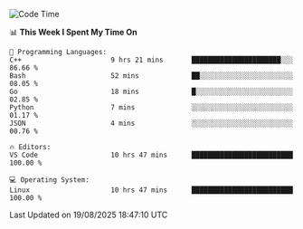 
<!--START_SECTION:waka-->
![Code Time](http://img.shields.io/badge/Code%20Time-3%2C704%20hrs%2048%20mins-blue)

📊 **This Week I Spent My Time On** 

```text
💬 Programming Languages: 
C++                      9 hrs 21 mins       ██████████████████████░░░   86.66 % 
Bash                     52 mins             ██░░░░░░░░░░░░░░░░░░░░░░░   08.05 % 
Go                       18 mins             █░░░░░░░░░░░░░░░░░░░░░░░░   02.85 % 
Python                   7 mins              ░░░░░░░░░░░░░░░░░░░░░░░░░   01.17 % 
JSON                     4 mins              ░░░░░░░░░░░░░░░░░░░░░░░░░   00.76 % 

🔥 Editors: 
VS Code                  10 hrs 47 mins      █████████████████████████   100.00 % 

💻 Operating System: 
Linux                    10 hrs 47 mins      █████████████████████████   100.00 % 
```


 Last Updated on 19/08/2025 18:47:10 UTC
<!--END_SECTION:waka-->

